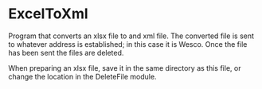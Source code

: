 # ExcelToXml
Program that converts an xlsx file to and xml file. The converted file is sent to whatever address is established; 
in this case it is Wesco. Once the file has been sent the files are deleted. 

When preparing an xlsx file, save it in the same directory as this file, or change the location in the DeleteFile module.
